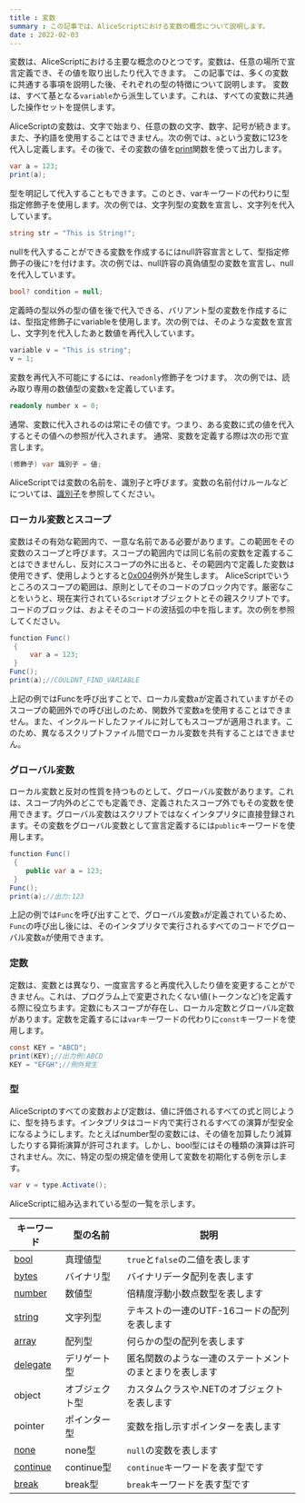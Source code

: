 ```yaml
---
title : 変数
summary : この記事では、AliceScriptにおける変数の概念について説明します。
date : 2022-02-03
---
```

変数は、AliceScriptにおける主要な概念のひとつです。変数は、任意の場所で宣言定義でき、その値を取り出したり代入できます。 この記事では、多くの変数に共通する事項を説明した後、それぞれの型の特徴について説明します。 変数は、すべて基となる`variable`から派生しています。これは、すべての変数に共通した操作セットを提供します。

AliceScriptの変数は、文字で始まり、任意の数の文字、数字、記号が続きます。また、予約語を使用することはできません。次の例では、`a`という変数に123を代入し定義します。その後で、その変数の値を[print](../api/alice/print.md)関数を使って出力します。

```cs title="AliceScript"
var a = 123;
print(a);
```

型を明記して代入することもできます。このとき、varキーワードの代わりに型指定修飾子を使用します。次の例では、文字列型の変数を宣言し、文字列を代入しています。

```cs title="AliceScript"
string str = "This is String!";
```

nullを代入することができる変数を作成するにはnull許容宣言として、型指定修飾子の後に`?`を付けます。次の例では、null許容の真偽値型の変数を宣言し、nullを代入しています。

```cs title="AliceScript"
bool? condition = null;
```

定義時の型以外の型の値を後で代入できる、バリアント型の変数を作成するには、型指定修飾子にvariableを使用します。次の例では、そのような変数を宣言し、文字列を代入したあと数値を再代入しています。

```cs title="AliceScript"
variable v = "This is string";
v = 1;
```

変数を再代入不可能にするには、`readonly`修飾子をつけます。
次の例では、読み取り専用の数値型の変数`x`を定義しています。

```cs title="AliceScript"
readonly number x = 0;
```

通常、変数に代入されるのは常にその値です。つまり、ある変数に式の値を代入するとその値への参照が代入されます。 通常、変数を定義する際は次の形で宣言します。

```cs title="AliceScript"
(修飾子) var 識別子 = 値;
```

AliceScriptでは変数の名前を、識別子と呼びます。変数の名前付けルールなどについては、[識別子](./identifier.md)を参照してください。

### ローカル変数とスコープ
変数はその有効な範囲内で、一意な名前である必要があります。この範囲をその変数のスコープと呼びます。スコープの範囲内では同じ名前の変数を定義することはできませんし、反対にスコープの外に出ると、その範囲内で定義した変数は使用できず、使用しようとすると[0x004](../exceptions/0x004.md)例外が発生します。 AliceScriptでいうところのスコープの範囲は、原則としてそのコードのブロック内です。厳密なことをいうと、現在実行されている`Script`オブジェクトとその親スクリプトです。コードのブロックは、およそそのコードの波括弧の中を指します。次の例を参照してください。

```cs title="AliceScript"
function Func()
 {
     var a = 123;
 }
Func();
print(a);//COULDNT_FIND_VARIABLE
```

上記の例ではFuncを呼び出すことで、ローカル変数aが定義されていますがそのスコープの範囲外での呼び出しのため、関数外で変数aを使用することはできません。また、インクルードしたファイルに対してもスコープが適用されます。このため、異なるスクリプトファイル間でローカル変数を共有することはできません。

### グローバル変数
ローカル変数と反対の性質を持つものとして、グローバル変数があります。これは、スコープ内外のどこでも定義でき、定義されたスコープ外でもその変数を使用できます。グローバル変数はスクリプトではなくインタプリタに直接登録されます。その変数をグローバル変数として宣言定義するには`public`キーワードを使用します。

```cs title="AliceScript"
function Func()
 {
    public var a = 123;
 }
Func();
print(a);//出力:123
```

上記の例では`Func`を呼び出すことで、グローバル変数`a`が定義されているため、`Func`の呼び出し後には、そのインタプリタで実行されるすべてのコードでグローバル変数`a`が使用できます。

### 定数
定数は、変数とは異なり、一度宣言すると再度代入したり値を変更することができません。これは、プログラム上で変更されたくない値(トークンなど)を定義する際に役立ちます。定数にもスコープが存在し、ローカル定数とグローバル定数があります。定数を定義するには`var`キーワードの代わりに`const`キーワードを使用します。

```cs title="AliceScript"
const KEY = "ABCD";
print(KEY);//出力例:ABCD
KEY = "EFGH";//例外発生
```

### 型
AliceScriptのすべての変数および定数は、値に評価されるすべての式と同じように、型を持ちます。インタプリタはコード内で実行されるすべての演算が型安全になるようにします。たとえばnumber型の変数には、その値を加算したり減算したりする算術演算が許可されます。しかし、bool型にはその種類の演算は許可されません。次に、特定の型の規定値を使用して変数を初期化する例を示します。

```cs title="AliceScript"
var v = type.Activate();
```

AliceScriptに組み込まれている型の一覧を示します。

|キーワード|型の名前|説明|
|---|---|---|
|[bool](../api/bool/index.md)|真理値型|`true`と`false`の二値を表します|
|[bytes](../api/bytes/index.md)|バイナリ型|バイナリデータ配列を表します|
|[number](../api/number/index.md)|数値型|倍精度浮動小数点数型を表します|
|[string](../api/string/index.md)|文字列型|テキストの一連のUTF-16コードの配列を表します|
|[array](../api/array/index.md)|配列型|何らかの型の配列を表します|
|[delegate](../api/delegate/index.md)|デリゲート型|匿名関数のような一連のステートメントのまとまりを表します|
|object|オブジェクト型|カスタムクラスや.NETのオブジェクトを表します|
|pointer|ポインター型|変数を指し示すポインターを表します|
|[none](../api/none/index.md)|none型|`null`の変数を表します|
|[continue](../api/alice/continue.md)|continue型|`continue`キーワードを表す型です|
|[break](../api/alice/break.md)|break型|`break`キーワードを表す型です|
